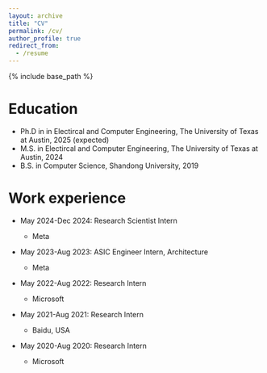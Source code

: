 ```yaml
---
layout: archive
title: "CV"
permalink: /cv/
author_profile: true
redirect_from:
  - /resume
---
```


{% include base_path %}

Education
======
* Ph.D in in Electircal and Computer Engineering, The University of Texas at Austin, 2025 (expected)
* M.S. in Electircal and Computer Engineering, The University of Texas at Austin, 2024
* B.S. in Computer Science, Shandong University, 2019

Work experience
======
* May 2024-Dec 2024: Research Scientist Intern
  * Meta

* May 2023-Aug 2023: ASIC Engineer Intern, Architecture
  * Meta

* May 2022-Aug 2022: Research Intern
  * Microsoft

* May 2021-Aug 2021: Research Intern
  * Baidu, USA

* May 2020-Aug 2020: Research Intern
  * Microsoft